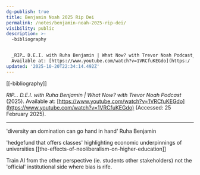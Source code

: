 ```yaml
---
dg-publish: true
title: Benjamin Noah 2025 Rip Dei
permalink: /notes/benjamin-noah-2025-rip-dei/
visibility: public
description: >-
  -bibliography


  _RIP… D.E.I. with Ruha Benjamin | What Now? with Trevor Noah Podcast_ (2025).
  Available at: [https://www.youtube.com/watch?v=1VRCfuKEGdo](https:/
updated: '2025-10-20T22:34:14.492Z'
---
```

[[-bibliography]]

_RIP… D.E.I. with Ruha Benjamin | What Now? with Trevor Noah Podcast_ (2025). Available at: [https://www.youtube.com/watch?v=1VRCfuKEGdo](https://www.youtube.com/watch?v=1VRCfuKEGdo) (Accessed: 25 February 2025).

---

'diversity an domination can go hand in hand' Ruha Benjamin

'hedgefund that offers classes' highlighting economic underpinnings of universities [[the-effects-of-neoliberalism-on-higher-education]] 

Train AI from the other perspective (ie. students other stakeholders) not the 'official' institutional side where bias is rife.
